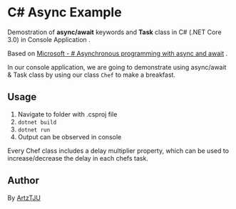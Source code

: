 # C# Async Example
Demostration of **async/await** keywords and **Task** class in C# (.NET Core 3.0) in Console Application  .

Based on [Microsoft - # Asynchronous programming with async and await](https://docs.microsoft.com/en-gb/dotnet/csharp/programming-guide/concepts/async/)  .

In our console application, we are going to demonstrate using async/await & Task class by using our class `Chef` to make a breakfast.


## Usage

 1. Navigate to folder with .csproj file
 2. `dotnet build` 
 3. `dotnet run` 
 4. Output can be observed in console

Every Chef class includes a delay multiplier property, which can be used to increase/decrease the delay in each chefs task.

## Author
By [ArtzTJU](https://github.com/ArtzTJU)